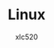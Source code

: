 ---
author: xlc520
title: Linux
description: Linux分类
time: 
category: Linux
tag: Linux
article: true
timeline: true
icon: 
password: 
---